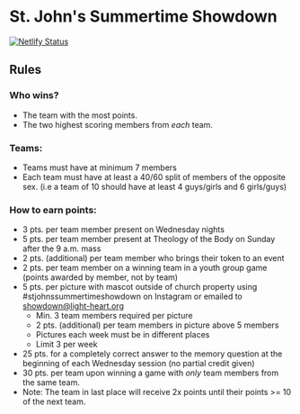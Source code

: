 # St. John's Summertime Showdown

[![Netlify Status](https://api.netlify.com/api/v1/badges/86774349-080a-4e1c-afce-41693eda3240/deploy-status)](https://app.netlify.com/sites/csb-ws540/deploys)

## Rules

### Who wins?

- The team with the most points.
- The two highest scoring members from _each_ team.

### Teams:

- Teams must have at minimum 7 members
- Each team must have at least a 40/60 split of members of the opposite sex. (i.e a team of 10 should have at least 4 guys/girls and 6 girls/guys)

### How to earn points:

- 3 pts. per team member present on Wednesday nights
- 5 pts. per team member present at Theology of the Body on Sunday after the 9 a.m. mass
- 2 pts. (additional) per team member who brings their token to an event
- 2 pts. per team member on a winning team in a youth group game (points awarded by member, not by team)
- 5 pts. per picture with mascot outside of church property using #stjohnssummertimeshowdown on Instagram or emailed to showdown@light-heart.org
  - Min. 3 team members required per picture
  - 2 pts. (additional) per team members in picture above 5 members
  - Pictures each week must be in different places
  - Limit 3 per week
- 25 pts. for a completely correct answer to the memory question at the beginning of each Wednesday session (no partial credit given)
- 30 pts. per team upon winning a game with _only_ team members from the same team.
- Note: The team in last place will receive 2x points until their points >= 10 of the next team.
